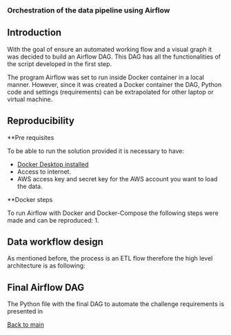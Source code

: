 ### Orchestration of the data pipeline using Airflow

## Introduction

With the goal of ensure an automated working flow and a visual graph it was decided to build an Airflow DAG.
This DAG has all the functionalities of the script developed in the first step. 

The program Airflow was set to run inside Docker container in a local manner. 
However, since it was created a Docker container the DAG, Python code and settings (requirements) can be extrapolated for other laptop or virtual machine.

## Reproducibility

**Pre requisites

To be able to run the solution provided it is necessary to have:
- [Docker Desktop installed](https://www.docker.com/products/docker-desktop/)
- Access to internet. 
- AWS access key and secret key for the AWS account you want to load the data.

**Docker steps

To run Airflow with Docker and Docker-Compose the following steps were made and can be reproduced:
1. 


## Data workflow design

As mentioned before, the process is an ETL flow therefore the high level architecture is as following:




## Final Airflow DAG

The Python file with the final DAG to automate the challenge requirements is presented in 




[Back to main](https://github.com/guoliveira/hashcode_challenge)
